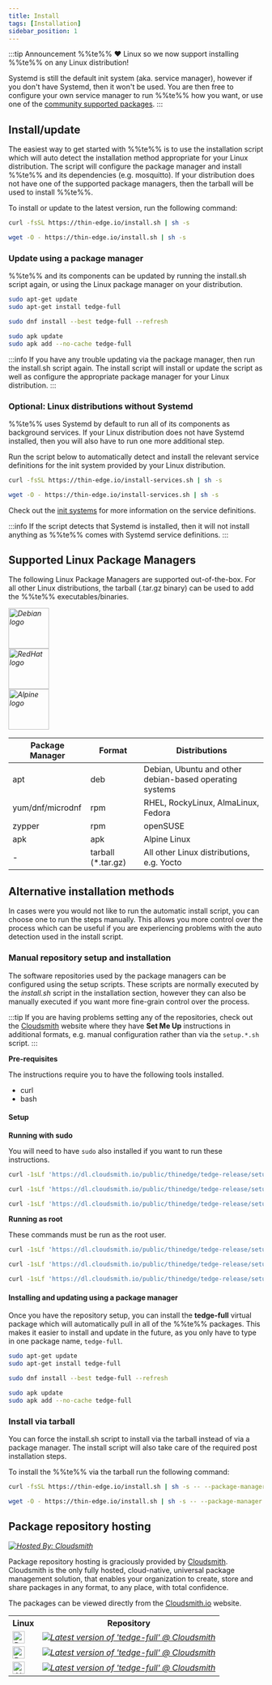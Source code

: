 ```yaml
---
title: Install
tags: [Installation]
sidebar_position: 1
---
```


:::tip Announcement
%%te%% ❤️ Linux so we now support installing %%te%% on any Linux distribution!

Systemd is still the default init system (aka. service manager), however if you don't have Systemd, then it won't be used. You are then free to configure your own service manager to run %%te%% how you want, or use one of the [community supported packages](#optional-linux-distributions-without-systemd).
:::

## Install/update

The easiest way to get started with %%te%% is to use the installation script which will auto detect the installation method appropriate for your Linux distribution. The script will configure the package manager and install %%te%% and its dependencies (e.g. mosquitto). If your distribution does not have one of the supported package managers, then the tarball will be used to install %%te%%.

To install or update to the latest version, run the following command:

```sh tab={"label":"curl"}
curl -fsSL https://thin-edge.io/install.sh | sh -s
```

```sh tab={"label":"wget"}
wget -O - https://thin-edge.io/install.sh | sh -s
```

### Update using a package manager

%%te%% and its components can be updated by running the install.sh script again, or using the Linux package manager on your distribution.

```sh tab={"label":"Debian/Ubuntu"}
sudo apt-get update
sudo apt-get install tedge-full
```

```sh tab={"label":"RHEL/Fedora/RockyLinux"}
sudo dnf install --best tedge-full --refresh
```

```sh tab={"label":"Alpine"}
sudo apk update
sudo apk add --no-cache tedge-full
```

:::info
If you have any trouble updating via the package manager, then run the install.sh script again. The install script will install or update the script as well as configure the appropriate package manager for your Linux distribution.
:::

### Optional: Linux distributions without Systemd

%%te%% uses Systemd by default to run all of its components as background services. If your Linux distribution does not have Systemd installed, then you will also have to run one more additional step.

Run the script below to automatically detect and install the relevant service definitions for the init system provided by your Linux distribution.

```sh tab={"label":"curl"}
curl -fsSL https://thin-edge.io/install-services.sh | sh -s
```

```sh tab={"label":"wget"}
wget -O - https://thin-edge.io/install-services.sh | sh -s
```

Check out the [init systems](../operate/installation/init_systems.md) for more information on the service definitions.

:::info
If the script detects that Systemd is installed, then it will not install anything as %%te%% comes with Systemd service definitions.
:::

## Supported Linux Package Managers

The following Linux Package Managers are supported out-of-the-box. For all other Linux distributions, the tarball (.tar.gz binary) can be used to add the %%te%% executables/binaries.

<div>
    <div class="row">
        <div class="column logo">
            <em><img width="80" height="80" src="https://assets.cloudsmith.media/package/images/backends/deb/large.30f93502b7b5.png" alt="Debian logo" /></em>
        </div>
        <div class="column logo">
            <em><img width="80" height="80" src="https://assets.cloudsmith.media/package/images/backends/rpm/large.f677f5642875.png" alt="RedHat logo" /></em>
        </div>
        <div class="column logo">
            <em><img width="80" height="80" src="https://assets.cloudsmith.media/package/images/backends/alpine/large.974a497e9765.png" alt="Alpine logo" /></em>
        </div>
    </div>
</div>

|Package Manager|Format|Distributions|
|---------------|------|-------------|
|apt|deb|Debian, Ubuntu and other debian-based operating systems|
|yum/dnf/microdnf|rpm|RHEL, RockyLinux, AlmaLinux, Fedora|
|zypper|rpm|openSUSE|
|apk|apk|Alpine Linux|
|-|tarball (*.tar.gz)|All other Linux distributions, e.g. Yocto|


## Alternative installation methods

In cases were you would not like to run the automatic install script, you can choose one to run the steps manually. This allows you more control over the process which can be useful if you are experiencing problems with the auto detection used in the install script.

### Manual repository setup and installation

The software repositories used by the package managers can be configured using the setup scripts. These scripts are normally executed by the *install.sh* script in the installation section, however they can also be manually executed if you want more fine-grain control over the process.

:::tip
If you are having problems setting any of the repositories, check out the [Cloudsmith](https://cloudsmith.io/~thinedge/repos/tedge-release/setup/#formats-deb) website where they have **Set Me Up** instructions in additional formats, e.g. manual configuration rather than via the `setup.*.sh` script.
:::

**Pre-requisites**

The instructions require you to have the following tools installed.

* curl
* bash

#### Setup

**Running with sudo**

You will need to have `sudo` also installed if you want to run these instructions.

```sh tab={"label":"Debian/Ubuntu"}
curl -1sLf 'https://dl.cloudsmith.io/public/thinedge/tedge-release/setup.deb.sh' | sudo bash
```

```sh tab={"label":"RHEL/Fedora/RockyLinux"}
curl -1sLf 'https://dl.cloudsmith.io/public/thinedge/tedge-release/setup.rpm.sh' | sudo bash
```

```sh tab={"label":"Alpine"}
curl -1sLf 'https://dl.cloudsmith.io/public/thinedge/tedge-release/setup.alpine.sh' | sudo bash
```

**Running as root**

These commands must be run as the root user.

```sh tab={"label":"Debian/Ubuntu"}
curl -1sLf 'https://dl.cloudsmith.io/public/thinedge/tedge-release/setup.deb.sh' | bash
```

```sh tab={"label":"RHEL/Fedora/RockyLinux"}
curl -1sLf 'https://dl.cloudsmith.io/public/thinedge/tedge-release/setup.rpm.sh' | bash
```

```sh tab={"label":"Alpine"}
curl -1sLf 'https://dl.cloudsmith.io/public/thinedge/tedge-release/setup.alpine.sh' | bash
```


#### Installing and updating using a package manager

Once you have the repository setup, you can install the **tedge-full** virtual package which will automatically pull in all of the %%te%% packages. This makes it easier to install and update in the future, as you only have to type in one package name, `tedge-full`.

```sh tab={"label":"Debian/Ubuntu"}
sudo apt-get update
sudo apt-get install tedge-full
```

```sh tab={"label":"RHEL/Fedora/RockyLinux"}
sudo dnf install --best tedge-full --refresh
```

```sh tab={"label":"Alpine"}
sudo apk update
sudo apk add --no-cache tedge-full
```

### Install via tarball

You can force the install.sh script to install via the tarball instead of via a package manager. The install script will also take care of the required post installation steps.

To install the %%te%% via the tarball run the following command:


```sh tab={"label":"curl"}
curl -fsSL https://thin-edge.io/install.sh | sh -s -- --package-manager tarball
```

```sh tab={"label":"wget"}
wget -O - https://thin-edge.io/install.sh | sh -s -- --package-manager tarball
```

## Package repository hosting

[_![Hosted By: Cloudsmith](https://img.shields.io/badge/OSS%20hosting%20by-cloudsmith-blue?logo=cloudsmith&style=for-the-badge)_](https://cloudsmith.com)

Package repository hosting is graciously provided by  [Cloudsmith](https://cloudsmith.com).
Cloudsmith is the only fully hosted, cloud-native, universal package management solution, that
enables your organization to create, store and share packages in any format, to any place, with total
confidence.

The packages can be viewed directly from the [Cloudsmith.io](https://cloudsmith.io/~thinedge/repos/) website.

<table>
<tr>
    <th>Linux</th>
    <th>Repository</th>
</tr>
<tr>
    <td>
        <em><img width="24" height="24" src="https://assets.cloudsmith.media/package/images/backends/deb/small.bedd6f749317.png" alt="Debian logo" /></em>
    </td>
    <td>
        <a href="https://cloudsmith.io/~thinedge/repos/tedge-release/packages/detail/deb/tedge-full/latest/a=all;d=any-distro%252Fany-version;t=binary/"><em><img src="https://api-prd.cloudsmith.io/v1/badges/version/thinedge/tedge-release/deb/tedge-full/latest/a=all;d=any-distro%252Fany-version;t=binary/?render=true&show_latest=true" alt="Latest version of 'tedge-full' @ Cloudsmith" /></em></a>
    </td>
</tr>
<tr>
    <td>
        <em><img width="24" height="24" src="https://assets.cloudsmith.media/package/images/backends/rpm/small.89bd26d9d17b.png" alt="RedHat logo" /></em>
    </td>
    <td>
        <a href="https://cloudsmith.io/~thinedge/repos/tedge-release/packages/detail/rpm/tedge-full/latest/a=noarch;d=any-distro%252Fany-version;t=binary/"><em><img src="https://api-prd.cloudsmith.io/v1/badges/version/thinedge/tedge-release/rpm/tedge-full/latest/a=noarch;d=any-distro%252Fany-version;t=binary/?render=true&show_latest=true" alt="Latest version of 'tedge-full' @ Cloudsmith" /></em></a>
    </td>
</tr>
<tr>
    <td>
        <em><img width="24" height="24" src="https://assets.cloudsmith.media/package/images/backends/alpine/small.dff9b535ea47.png" alt="Alpine logo" /></em>
    </td>
    <td>
        <a href="https://cloudsmith.io/~thinedge/repos/tedge-release/packages/detail/alpine/tedge-full/latest/a=noarch;d=alpine%252Fany-version/"><em><img src="https://api-prd.cloudsmith.io/v1/badges/version/thinedge/tedge-release/alpine/tedge-full/latest/a=noarch;d=alpine%252Fany-version/?render=true&show_latest=true" alt="Latest version of 'tedge-full' @ Cloudsmith" /></em></a>
    </td>
</tr>
</table>
